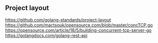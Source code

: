 ## Project layout

https://github.com/golang-standards/project-layout
https://github.com/mactsouk/opensource.com/blob/master/concTCP.go
https://opensource.com/article/18/5/building-concurrent-tcp-server-go
https://golangdocs.com/golang-rest-api
